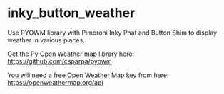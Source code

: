 # inky_button_weather
Use PYOWM library with Pimoroni Inky Phat and Button Shim to display weather in various places.

Get the Py Open Weather map library here: https://github.com/csparpa/pyowm

You will need a free Open Weather Map key from here: https://openweathermap.org/api

